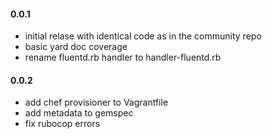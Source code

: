 #### 0.0.1

* initial relase with identical code as in the community repo
* basic yard doc coverage
* rename fluentd.rb handler to handler-fluentd.rb

#### 0.0.2

* add chef provisioner to Vagrantfile
* add metadata to gemspec
* fix rubocop errors